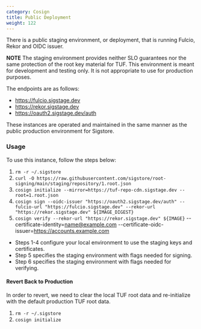 ```yaml
---
category: Cosign
title: Public Deployment
weight: 122
---
```


There is a public staging environment, or deployment, that is running Fulcio, Rekor and OIDC issuer.

**NOTE** The staging environment provides neither SLO guarantees nor the same protection of the root key material for TUF. This environment is meant for development and testing only. It is not appropriate to use for production purposes.

The endpoints are as follows:

* https://fulcio.sigstage.dev
* https://rekor.sigstage.dev
* https://oauth2.sigstage.dev/auth

These instances are operated and maintained in the same manner as the public production environment for Sigstore.

### Usage

To use this instance, follow the steps below:

1. `rm -r ~/.sigstore`
1. `curl -O https://raw.githubusercontent.com/sigstore/root-signing/main/staging/repository/1.root.json`
1. `cosign initialize --mirror=https://tuf-repo-cdn.sigstage.dev --root=1.root.json`
1. `cosign sign --oidc-issuer "https://oauth2.sigstage.dev/auth" --fulcio-url "https://fulcio.sigstage.dev" --rekor-url "https://rekor.sigstage.dev" ${IMAGE_DIGEST}`
1. `cosign verify --rekor-url "https://rekor.sigstage.dev" ${IMAGE}` --certificate-identity=name@example.com
                                                                     --certificate-oidc-issuer=https://accounts.example.com

* Steps 1-4 configure your local environment to use the staging keys and certificates.
* Step 5 specifies the staging environment with flags needed for signing.
* Step 6 specifies the staging environment with flags needed for verifying.

#### Revert Back to Production

In order to revert, we need to clear the local TUF root data and re-initialize with the default production TUF root data.

1. `rm -r ~/.sigstore`
1. `cosign initialize`